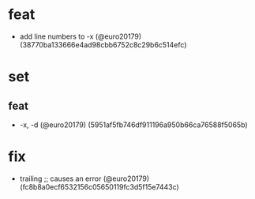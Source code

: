# feat

* add line numbers to -x (@euro20179) (38770ba133666e4ad98cbb6752c8c29b6c514efc)


# set

## feat

* -x, -d (@euro20179) (5951af5fb746df911196a950b66ca76588f5065b)


# fix

* trailing ;; causes an error (@euro20179) (fc8b8a0ecf6532156c05650119fc3d5f15e7443c)


